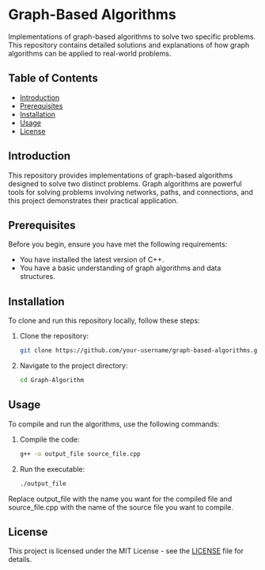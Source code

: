 # Graph-Based Algorithms

Implementations of graph-based algorithms to solve two specific problems. This repository contains detailed solutions and explanations of how graph algorithms can be applied to real-world problems.

## Table of Contents

- [Introduction](#introduction)
- [Prerequisites](#prerequisites)
- [Installation](#installation)
- [Usage](#usage)
- [License](#license)

## Introduction

This repository provides implementations of graph-based algorithms designed to solve two distinct problems. Graph algorithms are powerful tools for solving problems involving networks, paths, and connections, and this project demonstrates their practical application.

## Prerequisites

Before you begin, ensure you have met the following requirements:
- You have installed the latest version of C++.
- You have a basic understanding of graph algorithms and data structures.

## Installation

To clone and run this repository locally, follow these steps:

1. Clone the repository:

   ```sh
   git clone https://github.com/your-username/graph-based-algorithms.git
2. Navigate to the project directory:
      ```sh
   cd Graph-Algorithm

## Usage

To compile and run the algorithms, use the following commands:
1. Compile the code:
      ```sh
   g++ -o output_file source_file.cpp
3. Run the executable:
   ```sh
   ./output_file
Replace output_file with the name you want for the compiled file and source_file.cpp with the name of the source file you want to compile.

## License

This project is licensed under the MIT License - see the [LICENSE](LICENSE) file for details.
